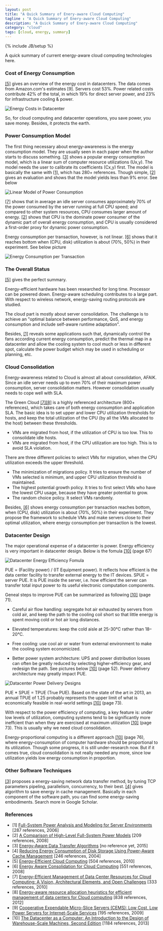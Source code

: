 ```yaml
---
layout: post
title: "A Quick Summary of Enery-aware Cloud Computing"
tagline : "A Quick Summary of Enery-aware Cloud Computing"
description: "A Quick Summary of Enery-aware Cloud Computing"
category: "cloud"
tags: [cloud, energy, summary]
---
```

{% include JB/setup %}

A quick summary of current energy-aware cloud computing technologies here. 

### Cost of Energy Consumption

[\[5\]]() gives an overview of the energy cost in datacenters. The data comes from Amazon.com's estimates [9]. Servers cost 53%. Power related costs contribute 42% of the total, in which 19% for direct server power, and 23% for infrastructure cooling & power.

![Energy Costs in Datacenter](/images/energy-costs-in-datacenter.png "Energy Costs in Datacenter")

So, for cloud computing and datacenter operations, you save power, you save money. Besides, it protects the earth.

### Power Consumption Model

The first thing necessary about energy-awareness is the energy consumption model. They are usually seen in each paper when the author starts to discuss something. [\[3\]]() shows a popular energy consumption model, which is a linear sum of computer resource utilizations (Ux,y). The model needs the user to calibrate its coefficients (Cx,y) first. The model is basically the same with [\[1\]](), which has 280+ references. Though simple, [\[2\]]() gives an evaluation and shows that the model yields less than 9% error. See below

![Linear Model of Power Consumption](/images/linear-model-of-power-consumption.png "Linear Model of Power Consumption")

[\[7\]]() shows that in average an idle server consumes approximately 70% of the power consumed by the server running at full CPU speed; and compared to other system resources, CPU consumes larger amount of energy. [\[2\]]() shows that CPU is the dominate power consumer of the dynamic part of overall energy consumption, and CPU is usually considered a first-order proxy for dynamic power consumption.

Energy consumption per transaction, however, is not linear. [\[6\]]() shows that it reaches bottom when (CPU, disk) utilization is about (70%, 50%) in their experiment. See below picture

![Energy Consumption per Transaction](/images/energy-consumption-per-transaction.png "Energy Consumption per Transaction")

### The Overall Status

[\[5\]]() gives the perfect summary.

Energy-efficient hardware has been researched for long time. Processor can be powered down. Energy-aware scheduling contributes to a large part. With respect to wireless network, energy-saving routing protocols are studied.

The cloud part is mostly about server consolidation. The challenge is to achieve an "optimal balance between performance, QoS, and energy consumption and include self-aware runtime adaptation".

Besides, [\[1\]]() reveals some applications such that, dynamically control the fans according current energy consumption, predict the thermal map in a datacenter and allow the cooling system to cool much or less in different spot, calculate the power budget which may be used in scheduling or planning, etc.

### Cloud Consolidation

Energy-awareness related to Cloud is almost all about consolidation, AFAIK. Since an idle server needs up to even 70% of their maximum power consumption, server consolidation matters. However consolidation usually needs to cope well with SLA.

The Green Cloud [\[7\]]()[\[8\]]() is a highly referenced architecture (800+ references), which takes care of both energy consumption and application SLA. The basic idea is to set upper and lower CPU utilization thresholds for hosts, and keep the total utilization of the CPU (by all the VMs allocated to the host) between these thresholds.

  * VMs are migrated from host, if the utilization of CPU is too low. This to consolidate idle hosts.
  * VMs are migrated from host, if the CPU utilization are too high. This is to avoid SLA violation.

There are three different policies to select VMs for migration, when the CPU utilization exceeds the upper threshold.

  * The minimization of migrations policy. It tries to ensure the number of VMs selected is minimum, and upper CPU utilization threshold is maintained.
  * The highest potential growth policy. It tries to first select VMs who have the lowest CPU usage, because they have greater potential to grow.
  * The random choice policy. It select VMs randomly.

Besides, [\[6\]]() shows energy consumption per transaction reaches bottom, when (CPU, disk) utilization is about (70%, 50%) in their experiment. They propose the framework to schedule VMs and make servers close to their optimal utilization, where energy consumption per transaction is the lowest.

### Datacenter Design

The major operational expense of a datacenter is power. Energy efficiency is very important in datacenter design. Below is the fomula [\[10\]]() (page 67)

![Datacenter Energy Efficiency Fomula](/images/datacenter-energy-efficiency-formula.png "Datacenter Energy Efficiency Fomula")

PUE = (Facility power) / (IT Equipment power). It reflects how efficient is the data center facility to transfer external energy to the IT devices. SPUE = server PUE. It is PUE inside the server, i.e. how efficient the server can transfer total input power to its useful electronic computation components.

Geneal steps to improve PUE can be summarized as following [\[10\]]() (page 71).

  * Careful air flow handling:  segregate hot air exhausted by servers from cold air, and keep the path to the cooling coil short so that little energy is spent moving cold or hot air long distances.

  * Elevated temperatures: keep the cold aisle at 25-30°C rather than 18–20°C.

  * Free cooling: use cool air or water from external environment to make the cooling system economicized.

  * Better power system architecture: UPS and power distribution losses can often be greatly reduced by selecting higher-efficiency gear, and redesign the path. See pictures below [\[10\]]() (page 52). Power delivery architecture may greatly impact PUE.

![Datacenter Power Delivery Designs](/images/datacenter-ups-path-designs.png "Datacenter Power Delivery Designs")

PUE * SPUE = TPUE (True PUE). Based on the state of the art in 2013, an annual TPUE of 1.25 probably represents the upper limit of what is economically feasible in real-world settings [\[10\]]() (page 73).

With respect to the power efficiency of computing, a key feature is: under low levels of utilization, computing systems tend to be significantly more ineffcient than when they are exercised at maximum utilization [\[10\]]() (page 73). This is usually why we need cloud consolidation.

Energy-proportional computing is a different approach [\[10\]]() (page 76), where energy-consumption of computer hardware should be proportional to its utilization. Though some progress, it is still under-research now. But if it comes true, cloud consolidation is not really needed any more, since low utilization yields low energy consumption in proportion.

### Other Software Techniques

[\[3\]]() proposes a energy-saving network data transfer method, by tuning TCP parameters pipeling, parallelism, concurrency, to their best. [\[4\]]() gives algorithm to save energy in cache management. Basically in each component of the software path, you can find some energy-saving embodiments. Search more in Google Scholar.

### References

* \[1\] [Full-System Power Analysis and Modeling for Server Environments](http://www-mount.ece.umn.edu/~jjyi/MoBS/2006/program/3A-Economou.pdf) \[287 references, 2006\]
* \[2\] [A Comparison of High-Level Full-System Power Models](https://www.usenix.org/legacy/event/hotpower08/tech/full_papers/rivoire/rivoire_html/) \[209 references, 2008\]
* \[3\] [Energy-Aware Data Transfer Algorithms](http://www.cse.buffalo.edu/faculty/tkosar/papers/sc_2015.pdf) \[no reference yet, 2015\]
* \[4\] [Reducing Energy Consumption of Disk Storage Using Power-Aware Cache Management](http://opera.ucsd.edu/paper/HPCA04.pdf) \[246 references, 2004\]
* \[5\] [Energy-Efficient Cloud Computing](http://san.ee.imperial.ac.uk/publications/EfficientCloud.pdf) \[504 references, 2010\]
* \[6\] [Energy Aware Consolidation for Cloud Computing](https://www.usenix.org/legacy/events/hotpower08/tech/full_papers/srikantaiah/srikantaiah_html/main.html) \[551 references, 2008\]
* \[7\] [Energy-Efficient Management of Data Center Resources for Cloud Computing: A Vision, Architectural Elements, and Open Challenges](http://128.250.22.134/papers/GreenCloud2010.pdf) \[333 references, 2010\]
* \[8\] [Energy-aware resource allocation heuristics for efficient management of data centers for Cloud computing](http://www.cloudbus.org/papers/Energy-Aware-CloudResourceAllocation-FGCS2012.pdf) \[838 references, 2012\]
* \[9\] [Cooperative Expendable Micro-Slice Servers (CEMS): Low Cost, Low Power Servers for Internet-Scale Services](http://www-db.cs.wisc.edu/cidr/cidr2009/JamesHamilton_CEMS.pdf) \[195 references, 2009\]
* \[10\] [The Datacenter as a Computer: An Introduction to the Design of Warehouse-Scale Machines, Second Edition](https://cseweb.ucsd.edu/classes/wi14/cse141/pdf/10/18_Synthesis_Lecture_Data_Center_2.pdf) \[1184 references, 2013\]
